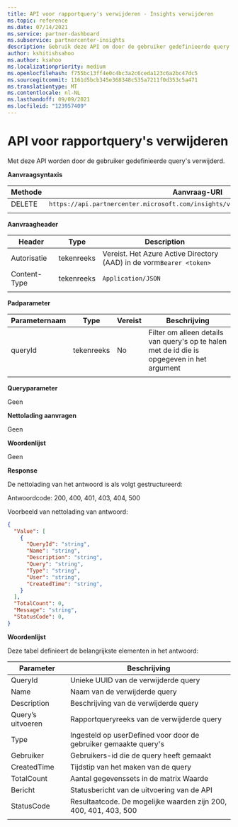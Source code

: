 ```yaml
---
title: API voor rapportquery's verwijderen - Insights verwijderen
ms.topic: reference
ms.date: 07/14/2021
ms.service: partner-dashboard
ms.subservice: partnercenter-insights
description: Gebruik deze API om door de gebruiker gedefinieerde query's in Partner Center verwijderen.
author: kshitishsahoo
ms.author: ksahoo
ms.localizationpriority: medium
ms.openlocfilehash: f755bc13ff4e0c4bc3a2c6ceda123c6a2bc47dc5
ms.sourcegitcommit: 1161d5bcb345e368348c535a7211f0d353c5a471
ms.translationtype: MT
ms.contentlocale: nl-NL
ms.lasthandoff: 09/09/2021
ms.locfileid: "123957409"
---
```

# <a name="delete-report-queries-api"></a>API voor rapportquery's verwijderen

Met deze API worden door de gebruiker gedefinieerde query's verwijderd.

**Aanvraagsyntaxis**

|    Methode    |    Aanvraag-URI    |
|    ----    |    ----    |
|    DELETE    |    `https://api.partnercenter.microsoft.com/insights/v1/mpn/ScheduledQueries/{queryId}` |
|        |        |

**Aanvraagheader**

|    Header    |    Type    |    Description    |
|    ----    |    ----    |    ----    |
|    Autorisatie    |    tekenreeks    |    Vereist. Het Azure Active Directory (AAD) in de vorm`Bearer <token>`    |
|    Content-Type    |    tekenreeks    |    `Application/JSON`    |
|        |        |        |

**Padparameter**

|    Parameternaam    |    Type    |    Vereist    |    Beschrijving    |
|    ----    |    ----    |    ----    |    ----    |
|    queryId     |    tekenreeks     |    No    |    Filter om alleen details van query's op te halen met de id die is opgegeven in het argument     |
|        |        |        |        |

**Queryparameter**

Geen

**Nettolading aanvragen**

Geen

**Woordenlijst**

Geen

**Response**

De nettolading van het antwoord is als volgt gestructureerd:

Antwoordcode: 200, 400, 401, 403, 404, 500

Voorbeeld van nettolading van antwoord:

```json
{ 
  "Value": [ 
    { 
      "QueryId": "string", 
      "Name": "string", 
      "Description": "string", 
      "Query": "string", 
      "Type": "string", 
      "User": "string", 
      "CreatedTime": "string", 
    } 
  ], 
  "TotalCount": 0, 
  "Message": "string", 
  "StatusCode": 0, 
}
```

**Woordenlijst**

Deze tabel definieert de belangrijkste elementen in het antwoord:

|    Parameter    |    Beschrijving    |
|    ----    |    ----    |
|    QueryId     |    Unieke UUID van de verwijderde query    |
|    Name     |    Naam van de verwijderde query    |
|    Description     |    Beschrijving van de verwijderde query     |
|    Query’s uitvoeren     |    Rapportqueryreeks van de verwijderde query    |
|    Type     |    Ingesteld op userDefined voor door de gebruiker gemaakte query's     |
|    Gebruiker     |    Gebruikers-id die de query heeft gemaakt     |
|    CreatedTime     |    Tijdstip van het maken van de query     |
|    TotalCount     |    Aantal gegevenssets in de matrix Waarde     |
|    Bericht     |    Statusbericht van de uitvoering van de API     |
|    StatusCode     |    Resultaatcode. De mogelijke waarden zijn 200, 400, 401, 403, 500     |
|        |        |
